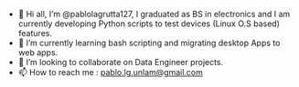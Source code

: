 - 👋 Hi all, I’m @pablolagrutta127, I graduated as BS in electronics and I am currently developing Python scripts to test devices (Linux O.S based) features.
- 🌱 I’m currently learning bash scripting and migrating desktop Apps to web apps.
- 💞️ I’m looking to collaborate on Data Engineer projects.
- 📫 How to reach me : pablo.lg.unlam@gmail.com


<!---
pablolagrutta127/pablolagrutta127 is a ✨ special ✨ repository because its `README.md` (this file) appears on your GitHub profile.
You can click the Preview link to take a look at your changes.
--->

